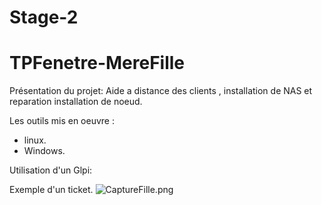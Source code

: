 # Stage-2
# TPFenetre-MereFille

Présentation du projet: Aide a distance des clients , installation de NAS et reparation installation de noeud.

Les outils mis en oeuvre :

* linux.
* Windows.


Utilisation d'un Glpi:

Exemple d'un ticket.
![CaptureFille.png](http://image.noelshack.com/fichiers/2019/15/1/1554753372-image1.jpg)

